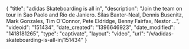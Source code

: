 {
    "title": "adidas Skateboarding is all in",
    "description": "Join the team on tour in Sao Paolo and Rio de Janiero. Silas Baxter-Neal, Dennis Busenitz, Mark Gonzales, Tim O'Connor, Pete Eldridge, Benny Fairfax, Nestor ...",
    "videoid": "151434",
    "date_created": "1396646923",
    "date_modified": "1418181265",
    "type": "captivate",
    "layout": "video",
    "url": "\/v\/adidas-skateboarding-is-all-in\/151434"
}